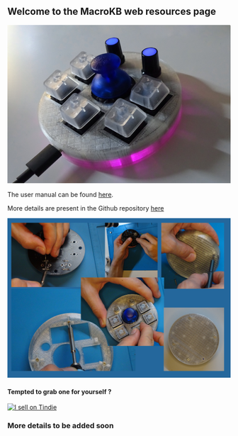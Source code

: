## Welcome to the MacroKB web resources page

![Presentation image](images/presentation.jpg)

The user manual can be found  [here](manual.md).

More details are present in the Github repository [here](https://github.com/mikepdiy/Macro-Keyboard-with-Encoders/)

![Manufacturing image](images/manufacturing.jpg)

  <h4> Tempted to grab one for yourself ? </h4>
 
  
  <a href="https://www.tindie.com/products/mikepdiy/macrokb-shortcut-keyboard/"><img src="https://d2ss6ovg47m0r5.cloudfront.net/badges/tindie-mediums.png" alt="I sell on Tindie" width="150" height="78"></a>


### More details to be added soon

